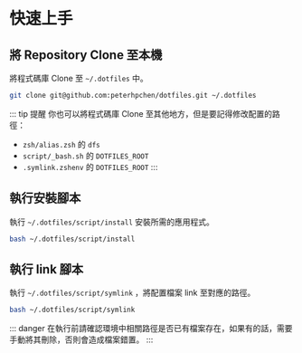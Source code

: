 # 快速上手

## 將 Repository Clone 至本機

將程式碼庫 Clone 至 `~/.dotfiles` 中。

```bash
git clone git@github.com:peterhpchen/dotfiles.git ~/.dotfiles
```

::: tip 提醒
你也可以將程式碼庫 Clone 至其他地方，但是要記得修改配置的路徑：

* `zsh/alias.zsh` 的 `dfs`
* `script/_bash.sh` 的 `DOTFILES_ROOT`
* `.symlink.zshenv` 的 `DOTFILES_ROOT`
:::

## 執行安裝腳本

執行 `~/.dotfiles/script/install` 安裝所需的應用程式。

```bash
bash ~/.dotfiles/script/install
```

## 執行 link 腳本

執行 `~/.dotfiles/script/symlink` ，將配置檔案 link 至對應的路徑。

```bash
bash ~/.dotfiles/script/symlink
```

::: danger
在執行前請確認環境中相關路徑是否已有檔案存在，如果有的話，需要手動將其刪除，否則會造成檔案錯置。
:::
